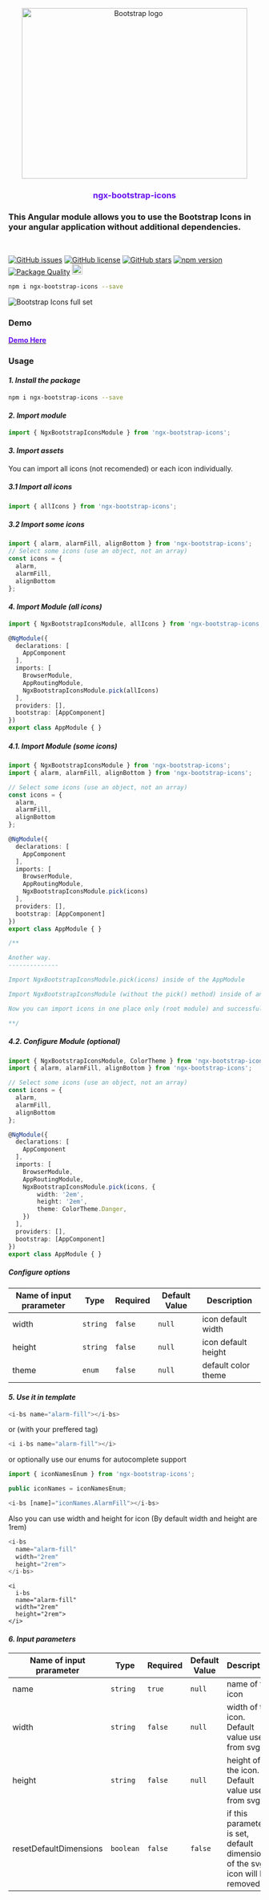 <p align="center" style="text-align:center">
  <a href="https://v5.getbootstrap.com/" target="_blank">
    <img src="https://icons.getbootstrap.com/assets/img/icons-hero.png" alt="Bootstrap logo" width="450" height="340">
  </a>
  <h3 align="center" style="color:#6610f2">ngx-bootstrap-icons</h3>
</p>

### This Angular module allows you to use the Bootstrap Icons in your angular application without additional dependencies.
<br />



[![GitHub issues](https://img.shields.io/github/issues/avmaisak/ngx-bootstrap-icons)](https://github.com/avmaisak/ngx-bootstrap-icons/issues) [![GitHub license](https://img.shields.io/github/license/avmaisak/ngx-bootstrap-icons)](https://github.com/avmaisak/ngx-bootstrap-icons/blob/master/LICENSE) [![GitHub stars](https://img.shields.io/github/stars/avmaisak/ngx-bootstrap-icons)](https://github.com/avmaisak/ngx-bootstrap-icons/stargazers) [![npm version](https://badge.fury.io/js/ngx-bootstrap-icons.svg)](https://badge.fury.io/js/ngx-bootstrap-icons) [![Package Quality](https://npm.packagequality.com/shield/ngx-bootstrap-icons.svg)](https://packagequality.com/#?package=ngx-bootstrap-icons)  <a href="https://www.figma.com/file/hTJtQ2MrMTeNVmYrVBqNZZ/Bootstrap-Icons-v1.0.0-alpha5?node-id=0%3A1" target="_blank">     <img src="https://avatars3.githubusercontent.com/u/5155369?s=200&v=4" alt="Bootstrap logo" width="21" height="21">
  </a>
```sh
npm i ngx-bootstrap-icons --save
```

![Bootstrap Icons full set](https://github.com/twbs/icons/raw/main/.github/preview.png)


### Demo

<a href="https://avmaisak.github.io/ngx-bootstrap-icons/"><strong style="color:#6610f2">Demo Here</strong></a>

### Usage

#### _1. Install the package_

```sh
npm i ngx-bootstrap-icons --save
```
#### _2. Import module_

```ts  
import { NgxBootstrapIconsModule } from 'ngx-bootstrap-icons';
```

#### _3. Import assets_

You can import all icons (not recomended) or each icon individually.

##### _3.1 Import all icons_

```ts
import { allIcons } from 'ngx-bootstrap-icons';
```

##### _3.2 Import some icons_
```ts
import { alarm, alarmFill, alignBottom } from 'ngx-bootstrap-icons';
// Select some icons (use an object, not an array)
const icons = {
  alarm,
  alarmFill,
  alignBottom
};
```

#### _4. Import Module (all icons)_

```ts
import { NgxBootstrapIconsModule, allIcons } from 'ngx-bootstrap-icons';

@NgModule({
  declarations: [
    AppComponent
  ],
  imports: [
    BrowserModule,
    AppRoutingModule,
    NgxBootstrapIconsModule.pick(allIcons)
  ],
  providers: [],
  bootstrap: [AppComponent]
})
export class AppModule { }

```
##### _4.1. Import Module (some icons)_

```ts
import { NgxBootstrapIconsModule } from 'ngx-bootstrap-icons';
import { alarm, alarmFill, alignBottom } from 'ngx-bootstrap-icons';

// Select some icons (use an object, not an array)
const icons = {
  alarm,
  alarmFill,
  alignBottom
};

@NgModule({
  declarations: [
    AppComponent
  ],
  imports: [
    BrowserModule,
    AppRoutingModule,
    NgxBootstrapIconsModule.pick(icons)
  ],
  providers: [],
  bootstrap: [AppComponent]
})
export class AppModule { }

/**

Another way.
--------------

Import NgxBootstrapIconsModule.pick(icons) inside of the AppModule

Import NgxBootstrapIconsModule (without the pick() method) inside of any FeatureModule where will be used.

Now you can import icons in one place only (root module) and successfully use the component anywhere you want.

**/

```

##### _4.2. Configure Module (optional)_

```ts
import { NgxBootstrapIconsModule, ColorTheme } from 'ngx-bootstrap-icons';
import { alarm, alarmFill, alignBottom } from 'ngx-bootstrap-icons';

// Select some icons (use an object, not an array)
const icons = {
  alarm,
  alarmFill,
  alignBottom
};

@NgModule({
  declarations: [
    AppComponent
  ],
  imports: [
    BrowserModule,
    AppRoutingModule,
    NgxBootstrapIconsModule.pick(icons, { 
        width: '2em', 
        height: '2em', 
        theme: ColorTheme.Danger,
    })
  ],
  providers: [],
  bootstrap: [AppComponent]
})
export class AppModule { }

```
##### _Configure options_


| Name of input prarameter |      Type      | Required | Default Value | Description |
|--------------------------|----------------|----------|---------------|-------------|
| width                    |    `string`    |  `false` |    `null`     | icon default width |
| height                   |    `string`    |  `false` |    `null`     | icon default height |
| theme                    |    `enum`      |  `false` |    `null`     | default color theme |


#### _5. Use it in template_
```ts
<i-bs name="alarm-fill"></i-bs>
```
or (with your preffered tag)
```ts
<i i-bs name="alarm-fill"></i>
```
or optionally use our enums for autocomplete support
```ts
import { iconNamesEnum } from 'ngx-bootstrap-icons';

public iconNames = iconNamesEnum;

<i-bs [name]="iconNames.AlarmFill"></i-bs>
```

Also you can use width and height for icon (By default width and height are 1rem)
```ts
<i-bs 
  name="alarm-fill" 
  width="2rem" 
  height="2rem">
</i-bs>
```

```
<i
  i-bs 
  name="alarm-fill" 
  width="2rem" 
  height="2rem">
</i>
```
#### _6. Input parameters_


| Name of input prarameter |      Type      | Required | Default Value | Description |
|--------------------------|----------------|----------|---------------|-------------|
| name                     | `string`       |  `true`  |    `null`     | name of the icon|
| width                    | `string`       |  `false` |    `null`     | width of the icon. Default value used from svg |
| height                   | `string`       |  `false` |    `null`     | height of the icon. Default value used from svg |
| resetDefaultDimensions   | `boolean`      |  `false` |    `false`    | if this parameter is set, default dimensions of the svg icon will be removed |
